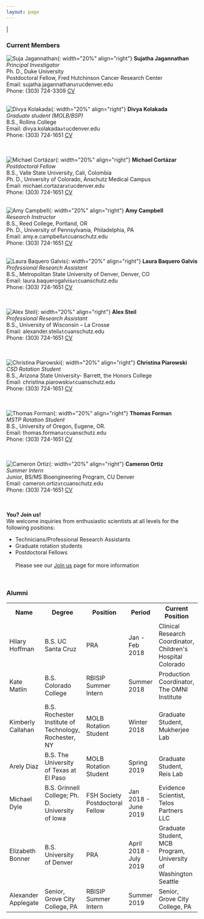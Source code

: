 ```yaml
---
layout: page
---
```

|

### Current Members
      
      
![Suja Jagannathan](/img/SJ_photo_for_flyer.jpg){: width="20%" align="right"}
**Sujatha Jagannathan**  
*Principal Investigator*  
Ph. D., Duke University    
Postdoctoral Fellow, Fred Hutchinson Cancer Research Center  
Email: sujatha.jagannathan`at`ucdenver.edu  
Phone: (303) 724-3309
<a href="/docs/jagannathan-cv.pdf">CV</a>&nbsp;
<a href="http://scholar.google.com/citations?user=AhRVE-MAAAAJ" target="new"><i class="ai ai-google-scholar-square ai-fw"></i></a>&nbsp; 
<a href="http://twitter.com/RNA_biologist" target="new"><i class="fa fa-twitter fa-fw"></i></a>  
<br />

![Divya Kolakada](/img/kolakada.jpg){: width="20%" align="right"}
**Divya Kolakada**  
*Graduate student (MOLB/BSP)*  
B.S., Rollins College   
Email: divya.kolakada`at`ucdenver.edu  
Phone: (303) 724-1651
<a href="/docs/kolakada_resume.pdf">CV</a>&nbsp;  
<br />
<br />

![Michael Cortázar](/img/cortazar.png){: width="20%" align="right"}
**Michael Cortázar**  
*Postdoctoral Fellow*  
B.S., Valle State University, Cali, Colombia  
Ph. D., University of Colorado, Anschutz Medical Campus  
Email: michael.cortazar`at`ucdenver.edu  
Phone: (303) 724-1651
<a href="/docs/cortazar-biosketch.pdf">CV</a>&nbsp;  
<br />

![Amy Campbell](/img/campbell.jpg){: width="20%" align="right"}
**Amy Campbell**  
*Research Instructor*  
B.S., Reed College, Portland, OR  
Ph. D., University of Pennsylvania, Philadelphia, PA  
Email: amy.e.campbell`at`cuanschutz.edu   
Phone: (303) 724-1651
<a href="/docs/campbell-cv.pdf">CV</a>&nbsp;  
<br />

![Laura Baquero Galvis](/img/baquero.jpg){: width="20%" align="right"}
**Laura Baquero Galvis**  
*Professional Research Assistant*  
B.S., Metropolitan State University of Denver, Denver, CO  
Email: laura.baquerogalvis`at`cuanschutz.edu  
Phone: (303) 724-1651
<a href="/docs/baquero-cv.pdf">CV</a>&nbsp;  
<br />
<br />

![Alex Steil](/img/steil.jpg){: width="20%" align="right"}
**Alex Steil**  
*Professional Research Assistant*  
B.S., University of Wisconsin – La Crosse  
Email: alexander.steil`at`cuanschutz.edu  
Phone: (303) 724-1651
<a href="/docs/steil-cv.pdf">CV</a>&nbsp;  
<br />
<br />

![Christina Piarowski](/img/piarowski.jpg){: width="20%" align="right"}
**Christina Piarowski**  
*CSD Rotation Student*  
B.S., Arizona State University- Barrett, the Honors College  
Email: christina.piarowski`at`cuanschutz.edu  
Phone: (303) 724-1651
<a href="/docs/piarowski-cv.pdf">CV</a>&nbsp;  
<br />
<br />

![Thomas Forman](/img/forman.jpg){: width="20%" align="right"}
**Thomas Forman**  
*MSTP Rotation Student*  
B.S., University of Oregon, Eugene, OR.  
Email: thomas.forman`at`cuanschutz.edu  
Phone: (303) 724-1651
<a href="/docs/forman-cv.pdf">CV</a>&nbsp;  
<br />
<br />

![Cameron Ortiz](/img/ortiz.png){: width="20%" align="right"}
**Cameron Ortiz**  
*Summer Intern*  
Junior, BS/MS Bioengineering Program, CU Denver  
Email: cameron.ortiz`at`cuanschutz.edu  
Phone: (303) 724-1651
<a href="/docs/ortiz-cv.pdf">CV</a>&nbsp;  
<br />
<br />

**You? Join us!**  
We welcome inquiries from enthusiastic scientists at all levels for the following positions:
- Technicians/Professional Research Assistants  
- Graduate rotation students
- Postdoctoral Fellows  
<br>Please see our [Join us](https://jagannathan-lab.github.io/joinus/) page for more information  
<br />

### Alumni

<html>
<body>

<table border="0">
  <tr>
    <th>Name</th>
    <th>Degree</th>
    <th>Position</th>
    <th>Period</th>
    <th>Current Position</th> 
  </tr>
  
  <tr>
    <td>Hilary Hoffman</td>
    <td>B.S. UC Santa Cruz</td>
    <td>PRA</td>
    <td>Jan - Feb 2018</td>
    <td>Clinical Research Coordinator, Children's Hospital Colorado</td>
  </tr>

  <tr>
    <td>Kate Matlin</td>
    <td>B.S. Colorado College</td>
    <td>RBISIP Summer Intern</td>
    <td>Summer 2018</td>
    <td>Production Coordinator, The OMNI Institute</td>
  </tr>


  <tr>
    <td>Kimberly Callahan</td>
    <td>B.S. Rochester Institute of Technology, Rochester, NY </td>
    <td>MOLB Rotation Student</td>
    <td>Winter 2018</td>
    <td>Graduate Student, Mukherjee Lab</td>
  </tr>

  
  <tr>
    <td>Arely Diaz</td>
    <td>B.S. The University of Texas at El Paso</td>
    <td>MOLB Rotation Student</td>
    <td>Spring 2019</td>
    <td>Graduate Student, Reis Lab</td>
  </tr>
  
  <tr>
    <td>Michael Dyle</td>
    <td>B.S. Grinnell College; Ph. D. University of Iowa</td>
    <td>FSH Society Postdoctoral Fellow</td>
    <td>Jan 2018 - June 2019</td>
    <td>Evidence Scientist, Telos Partners LLC</td>
  </tr>
  

  <tr>
    <td>Elizabeth Bonner</td>
    <td>B.S. University of Denver </td>
    <td>PRA</td>
    <td>April 2018 - July 2019</td>
    <td>Graduate Student, MCB Program, University of Washington Seattle </td>
  </tr>
  
  <tr>
    <td>Alexander Applegate</td>
    <td>Senior, Grove City College, PA</td>
    <td>RBISIP Summer Intern</td>
    <td>Summer 2019</td>
    <td>Senior, Grove City College, PA</td>
  </tr>
  
</table>

</body>
</html>
